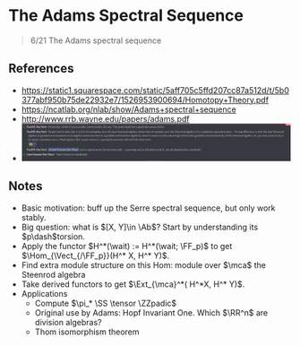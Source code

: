 
# The Adams Spectral Sequence
> 6/21 The Adams spectral sequence


## References

- <https://static1.squarespace.com/static/5aff705c5ffd207cc87a512d/t/5b0377abf950b75de22932e7/1526953900694/Homotopy+Theory.pdf>
- <https://ncatlab.org/nlab/show/Adams+spectral+sequence>
- <http://www.rrb.wayne.edu/papers/adams.pdf>
- ![](attachments/Pasted%20image%2020210603165727.png)
## Notes


- Basic motivation: buff up the Serre spectral sequence, but only work stably.
- Big question: what is $[X, Y]\in \Ab$?
	Start by understanding its $p\dash$torsion.
- Apply the functor $H^*(\wait) := H^*(\wait; \FF_p)$ to get $\Hom_{\Vect_{/\FF_p}}(H^* X, H^* Y)$.
- Find extra module structure on this Hom: module over $\mca$ the Steenrod algebra
- Take derived functors to get $\Ext_{\mca}^*( H^*X, H^* Y)$.
- Applications
	- Compute $\pi_* \SS \tensor \ZZpadic$
	- Original use by Adams: Hopf Invariant One. Which $\RR^n$ are division algebras?
	- Thom isomorphism theorem